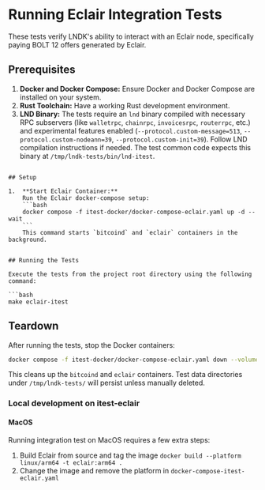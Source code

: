 # Running Eclair Integration Tests

These tests verify LNDK's ability to interact with an Eclair node, specifically paying BOLT 12 offers generated by Eclair.

## Prerequisites

1.  **Docker and Docker Compose:** Ensure Docker and Docker Compose are installed on your system.
2.  **Rust Toolchain:** Have a working Rust development environment.
3.  **LND Binary:** The tests require an `lnd` binary compiled with necessary RPC subservers (like `walletrpc`, `chainrpc`, `invoicesrpc`, `routerrpc`, etc.) and experimental features enabled (`--protocol.custom-message=513`, `--protocol.custom-nodeann=39`, `--protocol.custom-init=39`). Follow LND compilation instructions if needed. The test common code expects this binary at `/tmp/lndk-tests/bin/lnd-itest`.
```

## Setup

1.  **Start Eclair Container:**
    Run the Eclair docker-compose setup:
    ```bash
    docker compose -f itest-docker/docker-compose-eclair.yaml up -d --wait
    ```
    This command starts `bitcoind` and `eclair` containers in the background.


## Running the Tests

Execute the tests from the project root directory using the following command:

```bash
make eclair-itest
```

## Teardown

After running the tests, stop the Docker containers:

```bash
docker compose -f itest-docker/docker-compose-eclair.yaml down --volumes
```

This cleans up the `bitcoind` and `eclair` containers. Test data directories under `/tmp/lndk-tests/` will persist unless manually deleted.

### Local development on itest-eclair

#### MacOS

Running integration test on MacOS requires a few extra steps:

1. Build Eclair from source and tag the image `docker build --platform linux/arm64 -t eclair:arm64 .`
1. Change the image and remove the platform in `docker-compose-itest-eclair.yaml`